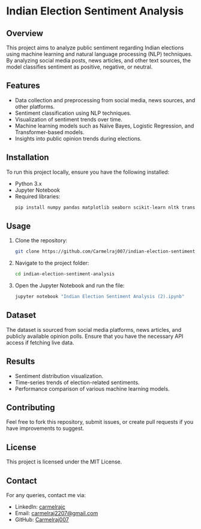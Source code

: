 # Indian Election Sentiment Analysis

## Overview
This project aims to analyze public sentiment regarding Indian elections using machine learning and natural language processing (NLP) techniques. By analyzing social media posts, news articles, and other text sources, the model classifies sentiment as positive, negative, or neutral.

## Features
- Data collection and preprocessing from social media, news sources, and other platforms.
- Sentiment classification using NLP techniques.
- Visualization of sentiment trends over time.
- Machine learning models such as Naïve Bayes, Logistic Regression, and Transformer-based models.
- Insights into public opinion trends during elections.

## Installation
To run this project locally, ensure you have the following installed:

- Python 3.x
- Jupyter Notebook
- Required libraries:
  ```bash
  pip install numpy pandas matplotlib seaborn scikit-learn nltk transformers
  ```

## Usage
1. Clone the repository:
   ```bash
   git clone https://github.com/Carmelraj007/indian-election-sentiment-analysis.git
   ```
2. Navigate to the project folder:
   ```bash
   cd indian-election-sentiment-analysis
   ```
3. Open the Jupyter Notebook and run the file:
   ```bash
   jupyter notebook "Indian Election Sentiment Analysis (2).ipynb"
   ```

## Dataset
The dataset is sourced from social media platforms, news articles, and publicly available opinion polls. Ensure that you have the necessary API access if fetching live data.

## Results
- Sentiment distribution visualization.
- Time-series trends of election-related sentiments.
- Performance comparison of various machine learning models.

## Contributing
Feel free to fork this repository, submit issues, or create pull requests if you have improvements to suggest.

## License
This project is licensed under the MIT License.

## Contact
For any queries, contact me via:
- LinkedIn: [carmelrajc](https://www.linkedin.com/in/carmelrajc/)
- Email: carmelraj2207@gmail.com
- GitHub: [Carmelraj007](https://github.com/Carmelraj007)

